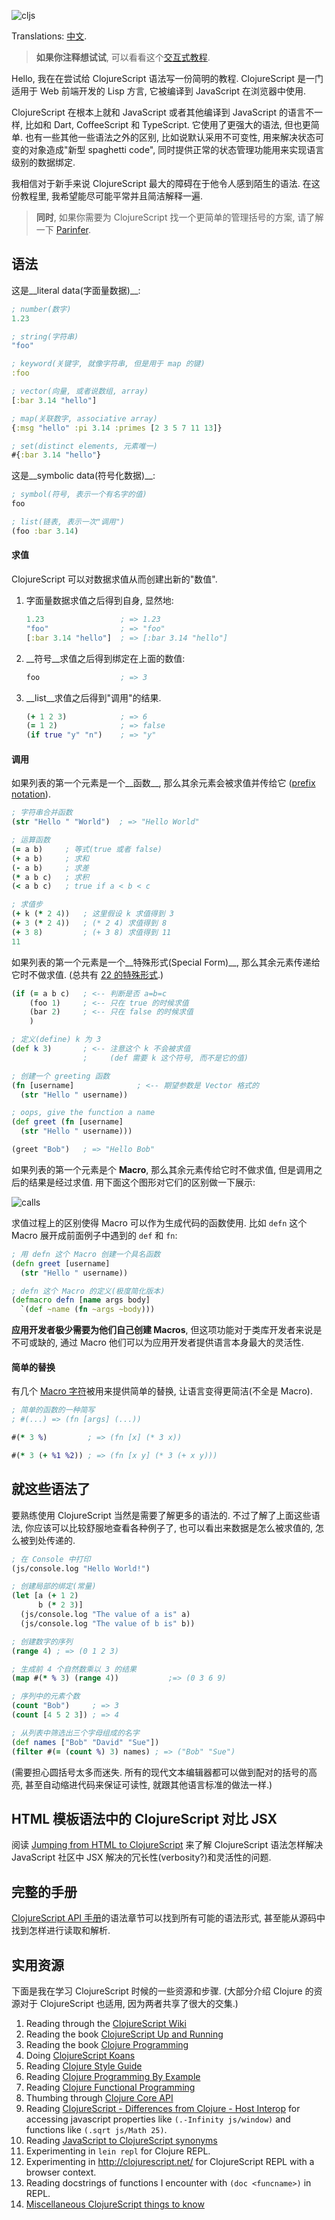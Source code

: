 ![cljs](img/cljs.png)

Translations: [中文](README.zh.md).

> __如果你注释想试试__, 可以看看这个[交互式教程](http://chimeces.com/cljs-browser-repl/).

Hello, 我在在尝试给 ClojureScript 语法写一份简明的教程.
ClojureScript 是一门适用于 Web 前端开发的 Lisp 方言, 它被编译到 JavaScript 在浏览器中使用.

ClojureScript 在根本上就和 JavaScript 或者其他编译到 JavaScript 的语言不一样, 比如和 Dart, CoffeeScript 和 TypeScript.
它使用了更强大的语法, 但也更简单. 也有一些其他一些语法之外的区别,
比如说默认采用不可变性, 用来解决状态可变的对象造成"新型 spaghetti code",
同时提供正常的状态管理功能用来实现语言级别的数据绑定.

我相信对于新手来说 ClojureScript 最大的障碍在于他令人感到陌生的语法.
在这份教程里, 我希望能尽可能平常并且简洁解释一遍.

> __同时__, 如果你需要为 ClojureScript 找一个更简单的管理括号的方案, 请了解一下 [Parinfer].

[Parinfer]:http://shaunlebron.github.io/parinfer/

## 语法

这是__literal data(字面量数据)__:

```clj
; number(数字)
1.23

; string(字符串)
"foo"

; keyword(关键字, 就像字符串, 但是用于 map 的键)
:foo

; vector(向量, 或者说数组, array)
[:bar 3.14 "hello"]

; map(关联数字, associative array)
{:msg "hello" :pi 3.14 :primes [2 3 5 7 11 13]}

; set(distinct elements, 元素唯一)
#{:bar 3.14 "hello"}
```

这是__symbolic data(符号化数据)__:

```clj
; symbol(符号, 表示一个有名字的值)
foo

; list(链表, 表示一次"调用")
(foo :bar 3.14)
```

#### 求值

ClojureScript 可以对数据求值从而创建出新的"数值".

1. 字面量数据求值之后得到自身, 显然地:

    ```clj
    1.23                 ; => 1.23
    "foo"                ; => "foo"
    [:bar 3.14 "hello"]  ; => [:bar 3.14 "hello"]
    ```

1. __符号__求值之后得到绑定在上面的数值:

    ```clj
    foo                  ; => 3
    ```

1. __list__求值之后得到"调用"的结果.

    ```clj
    (+ 1 2 3)            ; => 6
    (= 1 2)              ; => false
    (if true "y" "n")    ; => "y"
    ```

#### 调用

如果列表的第一个元素是一个__函数__, 那么其余元素会被求值并传给它 ([prefix notation](http://en.wikipedia.org/wiki/Polish_notation)).

```clj
; 字符串合并函数
(str "Hello " "World")  ; => "Hello World"

; 运算函数
(= a b)     ; 等式(true 或者 false)
(+ a b)     ; 求和
(- a b)     ; 求差
(* a b c)   ; 求积
(< a b c)   ; true if a < b < c

; 求值步
(+ k (* 2 4))   ; 这里假设 k 求值得到 3
(+ 3 (* 2 4))   ; (* 2 4) 求值得到 8
(+ 3 8)         ; (+ 3 8) 求值得到 11
11
```

如果列表的第一个元素是一个__特殊形式(Special Form)__, 那么其余元素传递给它时不做求值.
(总共有 [22 的特殊形式](https://clojure.org/reference/special_forms).)

```clj
(if (= a b c)   ; <-- 判断是否 a=b=c
    (foo 1)     ; <-- 只在 true 的时候求值
    (bar 2)     ; <-- 只在 false 的时候求值
    )

; 定义(define) k 为 3
(def k 3)       ; <-- 注意这个 k 不会被求值
                ;     (def 需要 k 这个符号, 而不是它的值)

; 创建一个 greeting 函数
(fn [username]              ; <-- 期望参数是 Vector 格式的
  (str "Hello " username))

; oops, give the function a name
(def greet (fn [username]
  (str "Hello " username)))

(greet "Bob")   ; => "Hello Bob"
```

如果列表的第一个元素是个 __Macro__, 那么其余元素传给它时不做求值,
但是调用之后的结果是经过求值. 用下面这个图形对它们的区别做一下展示:

![calls](img/calls.png)

求值过程上的区别使得 Macro 可以作为生成代码的函数使用.
比如 `defn` 这个 Macro 展开成前面例子中遇到的 `def` 和 `fn`:

```clj
; 用 defn 这个 Macro 创建一个具名函数
(defn greet [username]
  (str "Hello " username))

; defn 这个 Macro 的定义(极度简化版本)
(defmacro defn [name args body]
  `(def ~name (fn ~args ~body)))
```

__应用开发者极少需要为他们自己创建 Macros__, 但这项功能对于类库开发者来说是不可或缺的,
通过 Macro 他们可以为应用开发者提供语言本身最大的灵活性.

#### 简单的替换

有几个 [Macro 字符](http://clojure.org/reader#The%20Reader--Macro%20characters)被用来提供简单的替换, 让语言变得更简洁(不全是 Macro).

```clj
; 简单的函数的一种简写
; #(...) => (fn [args] (...))

#(* 3 %)         ; => (fn [x] (* 3 x))

#(* 3 (+ %1 %2)) ; => (fn [x y] (* 3 (+ x y)))
```

## 就这些语法了

要熟练使用 ClojureScript 当然是需要了解更多的语法的.
不过了解了上面这些语法, 你应该可以比较舒服地查看各种例子了,
也可以看出来数据是怎么被求值的, 怎么被到处传递的.

```clj
; 在 Console 中打印
(js/console.log "Hello World!")

; 创建局部的绑定(常量)
(let [a (+ 1 2)
      b (* 2 3)]
  (js/console.log "The value of a is" a)
  (js/console.log "The value of b is" b))

; 创建数字的序列
(range 4) ; => (0 1 2 3)

; 生成前 4 个自然数乘以 3 的结果
(map #(* % 3) (range 4))           ;=> (0 3 6 9)

; 序列中的元素个数
(count "Bob")     ; => 3
(count [4 5 2 3]) ; => 4

; 从列表中筛选出三个字母组成的名字
(def names ["Bob" "David" "Sue"])
(filter #(= (count %) 3) names) ; => ("Bob" "Sue")
```

(需要担心圆括号太多而迷失. 所有的现代文本编辑器都可以做到配对的括号的高亮, 甚至自动缩进代码来保证可读性, 就跟其他语言标准的做法一样.)

## HTML 模板语法中的 ClojureScript 对比 JSX

阅读 [Jumping from HTML to ClojureScript](https://github.com/shaunlebron/jumping-from-html-to-clojurescript) 来了解 ClojureScript 语法怎样解决 JavaScript 社区中 JSX 解决的冗长性(verbosity?)和灵活性的问题.

[Jumping from HTML to ClojureScript]:https://github.com/shaunlebron/jumping-from-html-to-clojurescript
[JSX]:https://facebook.github.io/react/docs/jsx-in-depth.html

## 完整的手册

[ClojureScript API 手册]的语法章节可以找到所有可能的语法形式, 甚至能从源码中找到怎样进行读取和解析.

[syntax section]:https://github.com/cljsinfo/cljs-api-docs/blob/catalog/INDEX.md#syntax
[ClojureScript API 手册]:http://cljs.github.io/api

## 实用资源

下面是我在学习 ClojureScript 时候的一些资源和步骤. (大部分介绍 Clojure 的资源对于 ClojureScript 也适用, 因为两者共享了很大的交集.)

1. Reading through the [ClojureScript Wiki](https://github.com/clojure/clojurescript/wiki)
1. Reading the book [ClojureScript Up and Running](http://synrc.com/publications/cat/Functional%20Languages/Clojure/Oreilly.ClojureScript.Up.and.Running.Oct.2012.pdf)
1. Reading the book [Clojure Programming](http://bit.ly/clojurebook)
1. Doing [ClojureScript Koans](http://clojurescriptkoans.com)
1. Reading [Clojure Style Guide](https://github.com/bbatsov/clojure-style-guide)
1. Reading [Clojure Programming By Example](http://en.wikibooks.org/wiki/Clojure_Programming/By_Example)
1. Reading [Clojure Functional Programming](http://clojure.org/functional_programming)
1. Thumbing through [Clojure Core API](http://clojure.github.io/clojure/clojure.core-api.html)
1. Reading [ClojureScript - Differences from Clojure - Host Interop](https://github.com/clojure/clojurescript/wiki/Differences-from-Clojure#wiki-host-interop) for accessing javascript properties like `(.-Infinity js/window)` and functions like `(.sqrt js/Math 25)`.
1. Reading [JavaScript to ClojureScript synonyms](http://kanaka.github.io/clojurescript/web/synonym.html)
1. Experimenting in `lein repl` for Clojure REPL.
1. Experimenting in <http://clojurescript.net/> for ClojureScript REPL with a browser context.
1. Reading docstrings of functions I encounter with `(doc <funcname>)` in REPL.
1. [Miscellaneous ClojureScript things to know](https://github.com/shaunlebron/ClojureSheet#clojurescript-stuff)
